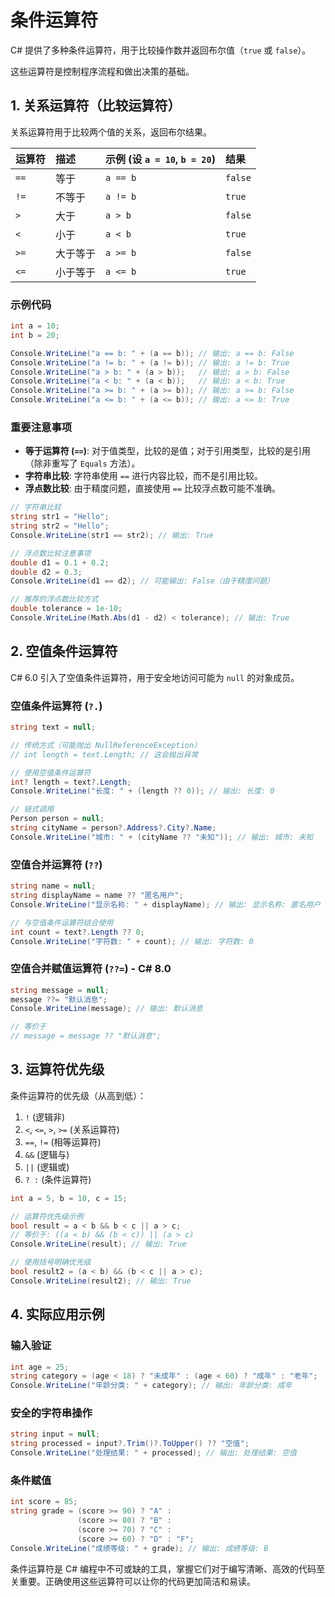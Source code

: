 # 条件运算符

C# 提供了多种条件运算符，用于比较操作数并返回布尔值（`true` 或 `false`）。

这些运算符是控制程序流程和做出决策的基础。

## 1. 关系运算符（比较运算符）

关系运算符用于比较两个值的关系，返回布尔结果。

| 运算符 | 描述                     | 示例 (设 `a = 10`, `b = 20`) | 结果    |
| :----- | :----------------------- | :--------------------------- | :------ |
| `==`   | 等于                     | `a == b`                     | `false` |
| `!=`   | 不等于                   | `a != b`                     | `true`  |
| `>`    | 大于                     | `a > b`                      | `false` |
| `<`    | 小于                     | `a < b`                      | `true`  |
| `>=`   | 大于等于                 | `a >= b`                     | `false` |
| `<=`   | 小于等于                 | `a <= b`                     | `true`  |

### 示例代码

```csharp
int a = 10;
int b = 20;

Console.WriteLine("a == b: " + (a == b)); // 输出: a == b: False
Console.WriteLine("a != b: " + (a != b)); // 输出: a != b: True
Console.WriteLine("a > b: " + (a > b));   // 输出: a > b: False
Console.WriteLine("a < b: " + (a < b));   // 输出: a < b: True
Console.WriteLine("a >= b: " + (a >= b)); // 输出: a >= b: False
Console.WriteLine("a <= b: " + (a <= b)); // 输出: a <= b: True
```

### 重要注意事项

- **等于运算符 (`==`)**: 对于值类型，比较的是值；对于引用类型，比较的是引用（除非重写了 `Equals` 方法）。
- **字符串比较**: 字符串使用 `==` 进行内容比较，而不是引用比较。
- **浮点数比较**: 由于精度问题，直接使用 `==` 比较浮点数可能不准确。

```csharp
// 字符串比较
string str1 = "Hello";
string str2 = "Hello";
Console.WriteLine(str1 == str2); // 输出: True

// 浮点数比较注意事项
double d1 = 0.1 + 0.2;
double d2 = 0.3;
Console.WriteLine(d1 == d2); // 可能输出: False（由于精度问题）

// 推荐的浮点数比较方式
double tolerance = 1e-10;
Console.WriteLine(Math.Abs(d1 - d2) < tolerance); // 输出: True
```

## 2. 空值条件运算符

C# 6.0 引入了空值条件运算符，用于安全地访问可能为 `null` 的对象成员。

### 空值条件运算符 (`?.`)

```csharp
string text = null;

// 传统方式（可能抛出 NullReferenceException）
// int length = text.Length; // 这会抛出异常

// 使用空值条件运算符
int? length = text?.Length;
Console.WriteLine("长度: " + (length ?? 0)); // 输出: 长度: 0

// 链式调用
Person person = null;
string cityName = person?.Address?.City?.Name;
Console.WriteLine("城市: " + (cityName ?? "未知")); // 输出: 城市: 未知
```

### 空值合并运算符 (`??`)

```csharp
string name = null;
string displayName = name ?? "匿名用户";
Console.WriteLine("显示名称: " + displayName); // 输出: 显示名称: 匿名用户

// 与空值条件运算符结合使用
int count = text?.Length ?? 0;
Console.WriteLine("字符数: " + count); // 输出: 字符数: 0
```

### 空值合并赋值运算符 (`??=`) - C# 8.0

```csharp
string message = null;
message ??= "默认消息";
Console.WriteLine(message); // 输出: 默认消息

// 等价于
// message = message ?? "默认消息";
```

## 3. 运算符优先级

条件运算符的优先级（从高到低）：

1. `!` (逻辑非)
2. `<`, `<=`, `>`, `>=` (关系运算符)
3. `==`, `!=` (相等运算符)
4. `&&` (逻辑与)
5. `||` (逻辑或)
6. `? :` (条件运算符)

```csharp
int a = 5, b = 10, c = 15;

// 运算符优先级示例
bool result = a < b && b < c || a > c;
// 等价于: ((a < b) && (b < c)) || (a > c)
Console.WriteLine(result); // 输出: True

// 使用括号明确优先级
bool result2 = (a < b) && (b < c || a > c);
Console.WriteLine(result2); // 输出: True
```

## 4. 实际应用示例

### 输入验证

```csharp
int age = 25;
string category = (age < 18) ? "未成年" : (age < 60) ? "成年" : "老年";
Console.WriteLine("年龄分类: " + category); // 输出: 年龄分类: 成年
```

### 安全的字符串操作

```csharp
string input = null;
string processed = input?.Trim()?.ToUpper() ?? "空值";
Console.WriteLine("处理结果: " + processed); // 输出: 处理结果: 空值
```

### 条件赋值

```csharp
int score = 85;
string grade = (score >= 90) ? "A" : 
               (score >= 80) ? "B" : 
               (score >= 70) ? "C" : 
               (score >= 60) ? "D" : "F";
Console.WriteLine("成绩等级: " + grade); // 输出: 成绩等级: B
```

条件运算符是 C# 编程中不可或缺的工具，掌握它们对于编写清晰、高效的代码至关重要。正确使用这些运算符可以让你的代码更加简洁和易读。